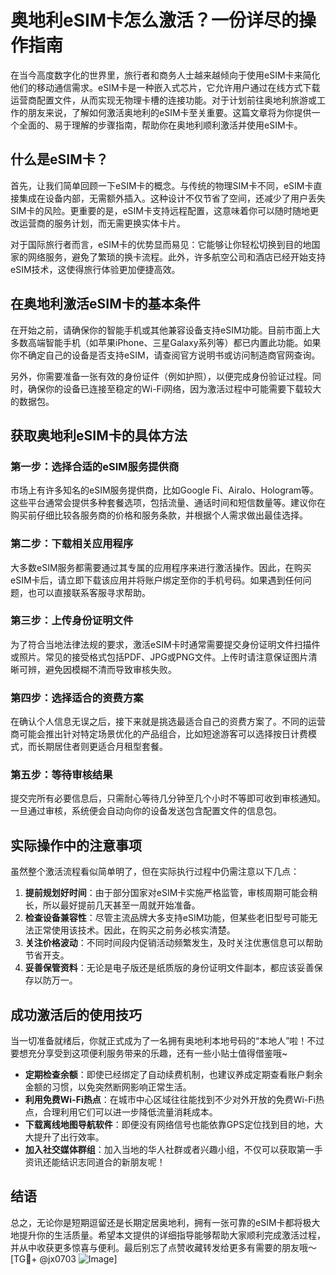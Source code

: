 # 奥地利eSIM卡怎么激活？一份详尽的操作指南

在当今高度数字化的世界里，旅行者和商务人士越来越倾向于使用eSIM卡来简化他们的移动通信需求。eSIM卡是一种嵌入式芯片，它允许用户通过在线方式下载运营商配置文件，从而实现无物理卡槽的连接功能。对于计划前往奥地利旅游或工作的朋友来说，了解如何激活奥地利的eSIM卡至关重要。这篇文章将为你提供一个全面的、易于理解的步骤指南，帮助你在奥地利顺利激活并使用eSIM卡。

## 什么是eSIM卡？

首先，让我们简单回顾一下eSIM卡的概念。与传统的物理SIM卡不同，eSIM卡直接集成在设备内部，无需额外插入。这种设计不仅节省了空间，还减少了用户丢失SIM卡的风险。更重要的是，eSIM卡支持远程配置，这意味着你可以随时随地更改运营商的服务计划，而无需更换实体卡片。

对于国际旅行者而言，eSIM卡的优势显而易见：它能够让你轻松切换到目的地国家的网络服务，避免了繁琐的换卡流程。此外，许多航空公司和酒店已经开始支持eSIM技术，这使得旅行体验更加便捷高效。

## 在奥地利激活eSIM卡的基本条件

在开始之前，请确保你的智能手机或其他兼容设备支持eSIM功能。目前市面上大多数高端智能手机（如苹果iPhone、三星Galaxy系列等）都已内置此功能。如果你不确定自己的设备是否支持eSIM，请查阅官方说明书或访问制造商官网查询。

另外，你需要准备一张有效的身份证件（例如护照），以便完成身份验证过程。同时，确保你的设备已连接至稳定的Wi-Fi网络，因为激活过程中可能需要下载较大的数据包。

## 获取奥地利eSIM卡的具体方法

### 第一步：选择合适的eSIM服务提供商

市场上有许多知名的eSIM服务提供商，比如Google Fi、Airalo、Hologram等。这些平台通常会提供多种套餐选项，包括流量、通话时间和短信数量等。建议你在购买前仔细比较各服务商的价格和服务条款，并根据个人需求做出最佳选择。

### 第二步：下载相关应用程序

大多数eSIM服务都需要通过其专属的应用程序来进行激活操作。因此，在购买eSIM卡后，请立即下载该应用并将账户绑定至你的手机号码。如果遇到任何问题，也可以直接联系客服寻求帮助。

### 第三步：上传身份证明文件

为了符合当地法律法规的要求，激活eSIM卡时通常需要提交身份证明文件扫描件或照片。常见的接受格式包括PDF、JPG或PNG文件。上传时请注意保证图片清晰可辨，避免因模糊不清而导致审核失败。

### 第四步：选择适合的资费方案

在确认个人信息无误之后，接下来就是挑选最适合自己的资费方案了。不同的运营商可能会推出针对特定场景优化的产品组合，比如短途游客可以选择按日计费模式，而长期居住者则更适合月租型套餐。

### 第五步：等待审核结果

提交完所有必要信息后，只需耐心等待几分钟至几个小时不等即可收到审核通知。一旦通过审核，系统便会自动向你的设备发送包含配置文件的信息包。

## 实际操作中的注意事项

虽然整个激活流程看似简单明了，但在实际执行过程中仍需注意以下几点：

1. **提前规划好时间**：由于部分国家对eSIM卡实施严格监管，审核周期可能会稍长，所以最好提前几天甚至一周就开始准备。
2. **检查设备兼容性**：尽管主流品牌大多支持eSIM功能，但某些老旧型号可能无法正常使用该技术。因此，在购买之前务必核实清楚。
3. **关注价格波动**：不同时间段内促销活动频繁发生，及时关注优惠信息可以帮助节省开支。
4. **妥善保管资料**：无论是电子版还是纸质版的身份证明文件副本，都应该妥善保存以防万一。

## 成功激活后的使用技巧

当一切准备就绪后，你就正式成为了一名拥有奥地利本地号码的“本地人”啦！不过要想充分享受到这项便利服务带来的乐趣，还有一些小贴士值得借鉴哦~

- **定期检查余额**：即使已经绑定了自动续费机制，也建议养成定期查看账户剩余金额的习惯，以免突然断网影响正常生活。
- **利用免费Wi-Fi热点**：在城市中心区域往往能找到不少对外开放的免费Wi-Fi热点，合理利用它们可以进一步降低流量消耗成本。
- **下载离线地图导航软件**：即便没有网络信号也能依靠GPS定位找到目的地，大大提升了出行效率。
- **加入社交媒体群组**：加入当地的华人社群或者兴趣小组，不仅可以获取第一手资讯还能结识志同道合的新朋友呢！

## 结语

总之，无论你是短期逗留还是长期定居奥地利，拥有一张可靠的eSIM卡都将极大地提升你的生活质量。希望本文提供的详细指导能够帮助大家顺利完成激活过程，并从中收获更多惊喜与便利。最后别忘了点赞收藏转发给更多有需要的朋友哦～[TG💪+ @jx0703 ![Image](https://github.com/user-attachments/assets/dbca1d08-cadb-493c-b0ec-ad6f7a83f270)]